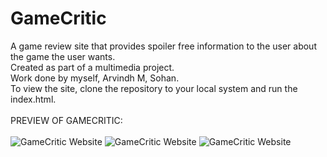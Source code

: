 # GameCritic #
A game review site that provides spoiler free information to the user about the game the user wants. <br>
Created as part of a multimedia project.<br>
Work done by myself, Arvindh M, Sohan.<br>
To view the site, clone the repository to your local system and run the index.html.<br><br>
PREVIEW OF GAMECRITIC:<br><br>
![GameCritic Website](https://i.imgur.com/A2twMe8.jpeg)
![GameCritic Website](https://i.imgur.com/V9sWvMH.jpeg)
![GameCritic Website](https://i.imgur.com/zxb2rHF.jpeg)
